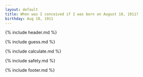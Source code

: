 ```yaml
---
layout: default
title: When was I conceived if I was born on August 10, 1911?
birthday: Aug 10, 1911
---
```


{% include header.md %}

{% include guess.md %}

{% include calculate.md %}

{% include safety.md %}

{% include footer.md %}



